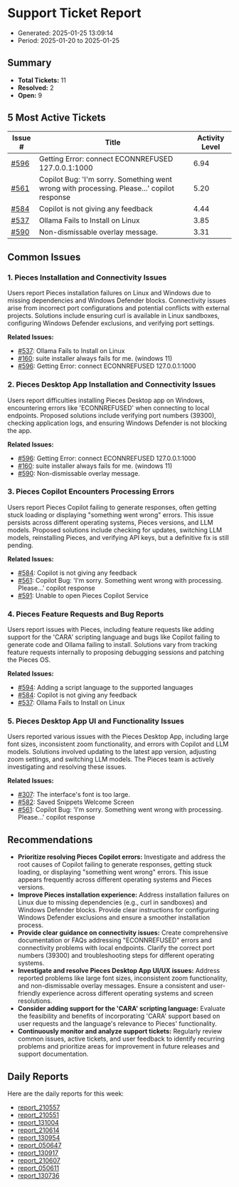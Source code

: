 # Support Ticket Report
- Generated: 2025-01-25 13:09:14
- Period: 2025-01-20 to 2025-01-25

## Summary
- **Total Tickets:** 11
- **Resolved:** 2
- **Open:** 9

## 5 Most Active Tickets
| Issue # | Title | Activity Level |
|---------|-------|----------------|
| [#596](https://github.com/pieces-app/support/issues/596) | Getting Error: connect ECONNREFUSED 127.0.0.1:1000 | 6.94 |
| [#561](https://github.com/pieces-app/support/issues/561) | Copilot Bug: 'I'm sorry. Something went wrong with processing. Please...' copilot response | 5.20 |
| [#584](https://github.com/pieces-app/support/issues/584) | Copilot is not giving any feedback | 4.44 |
| [#537](https://github.com/pieces-app/support/issues/537) | Ollama Fails to Install on Linux | 3.85 |
| [#590](https://github.com/pieces-app/support/issues/590) | Non-dismissable overlay message. | 3.31 |

## Common Issues
### 1. Pieces Installation and Connectivity Issues
Users report Pieces installation failures on Linux and Windows due to missing dependencies and Windows Defender blocks. Connectivity issues arise from incorrect port configurations and potential conflicts with external projects. Solutions include ensuring curl is available in Linux sandboxes, configuring Windows Defender exclusions, and verifying port settings.

**Related Issues:**
- [#537](https://github.com/pieces-app/support/issues/537): Ollama Fails to Install on Linux
- [#160](https://github.com/pieces-app/support/issues/160): suite installer always fails for me. (windows 11)
- [#596](https://github.com/pieces-app/support/issues/596): Getting Error: connect ECONNREFUSED 127.0.0.1:1000

### 2. Pieces Desktop App Installation and Connectivity Issues
Users report difficulties installing Pieces Desktop app on Windows, encountering errors like 'ECONNREFUSED' when connecting to local endpoints. Proposed solutions include verifying port numbers (39300), checking application logs, and ensuring Windows Defender is not blocking the app.

**Related Issues:**
- [#596](https://github.com/pieces-app/support/issues/596): Getting Error: connect ECONNREFUSED 127.0.0.1:1000
- [#160](https://github.com/pieces-app/support/issues/160): suite installer always fails for me. (windows 11)
- [#590](https://github.com/pieces-app/support/issues/590): Non-dismissable overlay message.

### 3. Pieces Copilot Encounters Processing Errors
Users report Pieces Copilot failing to generate responses, often getting stuck loading or displaying "something went wrong" errors. This issue persists across different operating systems, Pieces versions, and LLM models. Proposed solutions include checking for updates, switching LLM models, reinstalling Pieces, and verifying API keys, but a definitive fix is still pending.

**Related Issues:**
- [#584](https://github.com/pieces-app/support/issues/584): Copilot is not giving any feedback
- [#561](https://github.com/pieces-app/support/issues/561): Copilot Bug: 'I'm sorry. Something went wrong with processing. Please...' copilot response
- [#591](https://github.com/pieces-app/support/issues/591): Unable to open Pieces Copilot Service

### 4. Pieces Feature Requests and Bug Reports
Users report issues with Pieces, including feature requests like adding support for the 'CARA' scripting language and bugs like Copilot failing to generate code and Ollama failing to install. Solutions vary from tracking feature requests internally to proposing debugging sessions and patching the Pieces OS.

**Related Issues:**
- [#594](https://github.com/pieces-app/support/issues/594): Adding a script language to the supported languages
- [#584](https://github.com/pieces-app/support/issues/584): Copilot is not giving any feedback
- [#537](https://github.com/pieces-app/support/issues/537): Ollama Fails to Install on Linux

### 5. Pieces Desktop App UI and Functionality Issues
Users reported various issues with the Pieces Desktop App, including large font sizes, inconsistent zoom functionality, and errors with Copilot and LLM models. Solutions involved updating to the latest app version, adjusting zoom settings, and switching LLM models. The Pieces team is actively investigating and resolving these issues.

**Related Issues:**
- [#307](https://github.com/pieces-app/support/issues/307): The interface's font is too large.
- [#582](https://github.com/pieces-app/support/issues/582): Saved Snippets Welcome Screen
- [#561](https://github.com/pieces-app/support/issues/561): Copilot Bug: 'I'm sorry. Something went wrong with processing. Please...' copilot response


## Recommendations
- **Prioritize resolving Pieces Copilot errors:** Investigate and address the root causes of Copilot failing to generate responses, getting stuck loading, or displaying "something went wrong" errors. This issue appears frequently across different operating systems and Pieces versions.
- **Improve Pieces installation experience:** Address installation failures on Linux due to missing dependencies (e.g., curl in sandboxes) and Windows Defender blocks. Provide clear instructions for configuring Windows Defender exclusions and ensure a smoother installation process.
- **Provide clear guidance on connectivity issues:** Create comprehensive documentation or FAQs addressing "ECONNREFUSED" errors and connectivity problems with local endpoints. Clarify the correct port numbers (39300) and troubleshooting steps for different operating systems.
- **Investigate and resolve Pieces Desktop App UI/UX issues:** Address reported problems like large font sizes, inconsistent zoom functionality, and non-dismissable overlay messages. Ensure a consistent and user-friendly experience across different operating systems and screen resolutions.
- **Consider adding support for the 'CARA' scripting language:** Evaluate the feasibility and benefits of incorporating 'CARA' support based on user requests and the language's relevance to Pieces' functionality.
- **Continuously monitor and analyze support tickets:** Regularly review common issues, active tickets, and user feedback to identify recurring problems and prioritize areas for improvement in future releases and support documentation.

## Daily Reports
Here are the daily reports for this week:

- [report_210557](daily/2025-01-21/report_210557.md)
- [report_210551](daily/2025-01-22/report_210551.md)
- [report_131004](daily/2025-01-22/report_131004.md)
- [report_210614](daily/2025-01-23/report_210614.md)
- [report_130954](daily/2025-01-23/report_130954.md)
- [report_050647](daily/2025-01-23/report_050647.md)
- [report_130917](daily/2025-01-24/report_130917.md)
- [report_210607](daily/2025-01-24/report_210607.md)
- [report_050611](daily/2025-01-25/report_050611.md)
- [report_130736](daily/2025-01-25/report_130736.md)
